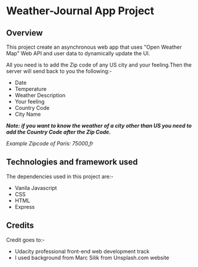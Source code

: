 # Weather-Journal App Project

## Overview

This project create an asynchronous web app that uses "Open Weather Map" Web API and user data to dynamically update the UI.

All you need is to add the Zip code of any US city and your feeling.Then the server will send back to you the following:-

- Date
- Temperature
- Weather Description
- Your feeling
- Country Code
- City Name

**_Note: if you want to know the weather of a city other than US you need to add the Country Code after the Zip Code._**

_Example_
_Zipcode of Paris: *75000,fr*_

## Technologies and framework used

The dependencies used in this project are:-

- Vanila Javascript
- CSS
- HTML
- Express

## Credits

Credit goes to:-

- Udacity professional front-end web development track
- I used background from Marc Silik from Unsplash.com website
